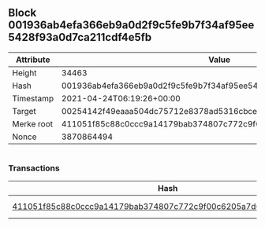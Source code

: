 ## Block 001936ab4efa366eb9a0d2f9c5fe9b7f34af95ee5428f93a0d7ca211cdf4e5fb

Attribute | Value
--- | ---
Height | 34463
Hash | 001936ab4efa366eb9a0d2f9c5fe9b7f34af95ee5428f93a0d7ca211cdf4e5fb
Timestamp | 2021-04-24T06:19:26+00:00
Target | 00254142f49eaaa504dc75712e8378ad5316cbcead634704b3734b6271167cc4
Merke root | 411051f85c88c0ccc9a14179bab374807c772c9f00c6205a7d6724cefd1b9217
Nonce | 3870864494

```

```

### Transactions

Hash | Amount
--- | ---
[411051f85c88c0ccc9a14179bab374807c772c9f00c6205a7d6724cefd1b9217](411051f85c88c0ccc9a14179bab374807c772c9f00c6205a7d6724cefd1b9217.md) | 10.00000000 SKEPTI 
